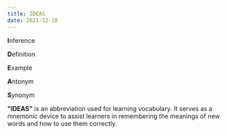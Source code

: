 ```yaml
---
title: IDEAS
date: 2021-12-18
---
```


**I**nference


**D**efinition


**E**xample


**A**ntonym


**S**ynonym 


**"IDEAS"** is an abbreviation used for learning vocabulary. It serves as a mnemonic device to assist learners in remembering the meanings of new words and how to use them correctly.